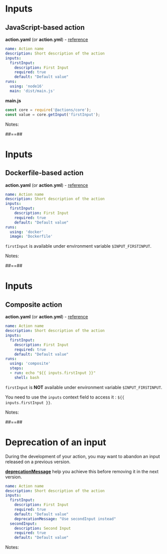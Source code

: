 <!-- .slide: class="with-code" -->

# Inputs

## JavaScript-based action

**action.yaml** (or **action.yml**) - [reference](https://docs.github.com/en/actions/creating-actions/metadata-syntax-for-github-actions#inputs)

```yaml [3-7]
name: Action name
description: Short description of the action
inputs:
  firstInput:
    description: First Input
    required: true
    default: "Default value"
runs:
  using: 'node16'
  main: 'dist/main.js'
```

**main.js**

```js [2]
const core = require('@actions/core');
const value = core.getInput('firstInput');
```

Notes:

##==##

<!-- .slide: class="with-code" -->

# Inputs

## Dockerfile-based action

**action.yaml** (or **action.yml**) - [reference](https://docs.github.com/en/actions/creating-actions/metadata-syntax-for-github-actions#inputs)

```yaml [3-7]
name: Action name
description: Short description of the action
inputs:
  firstInput:
    description: First Input
    required: true
    default: "Default value"
runs:
  using: 'docker'
  image: 'Dockerfile'
```

`firstInput` is available under environment variable `$INPUT_FIRSTINPUT`.

Notes:
 
##==##

<!-- .slide: class="with-code" -->

# Inputs

## Composite action

**action.yaml** (or **action.yml**) - [reference](https://docs.github.com/en/actions/creating-actions/metadata-syntax-for-github-actions#inputs)

```yaml [3-7|11]
name: Action name
description: Short description of the action
inputs:
  firstInput:
    description: First Input
    required: true
    default: "Default value"
runs:
  using: 'composite'
  steps:
  - run: echo "${{ inputs.firstInput }}"
    shell: bash
```

`firstInput` is **NOT** available under environment variable `$INPUT_FIRSTINPUT`.

You need to use the `inputs` context field to access it : `${{ inputs.firstInput }}`.

Notes:

##==##

<!-- .slide: class="with-code" -->

# Deprecation of an input

During the development of your action, you may want to abandon an input released on a previous version.

[**deprecationMessage**](https://docs.github.com/en/actions/creating-actions/metadata-syntax-for-github-actions#inputsinput_iddeprecationmessage]) help you achieve this before removing it in the next version.

```yaml [9-12|8]
name: Action name
description: Short description of the action
inputs:
  firstInput:
    description: First Input
    required: true
    default: "Default value"
    deprecationMessage: "Use secondInput instead"
  secondInput:
    description: Second Input
    required: true
    default: "Default value"
```

Notes:
